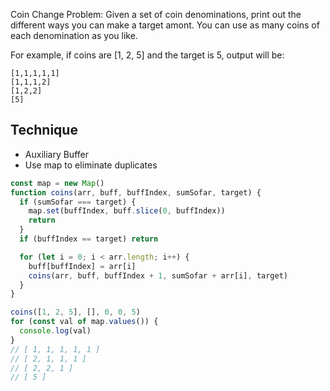 Coin Change Problem: Given a set of coin denominations, print out the
different ways you can make a target amont. You can use as many coins
of each denomination as you like.

For example, if coins are [1, 2, 5] and the target is 5, output will be: 

```
[1,1,1,1,1]
[1,1,1,2]
[1,2,2]
[5]
```

## Technique

- Auxiliary Buffer
- Use map to eliminate duplicates

```javascript
const map = new Map()
function coins(arr, buff, buffIndex, sumSofar, target) {
  if (sumSofar === target) {
    map.set(buffIndex, buff.slice(0, buffIndex))
    return
  }
  if (buffIndex == target) return

  for (let i = 0; i < arr.length; i++) {
    buff[buffIndex] = arr[i]
    coins(arr, buff, buffIndex + 1, sumSofar + arr[i], target)
  }
}

coins([1, 2, 5], [], 0, 0, 5)
for (const val of map.values()) {
  console.log(val)
}
// ​​​​​[ 1, 1, 1, 1, 1 ]​​​​​
// ​​​​​[ 2, 1, 1, 1 ]​​​​​
// ​​​​​[ 2, 2, 1 ]​​​​​
// ​​​​​[ 5 ]​​​​​
```
